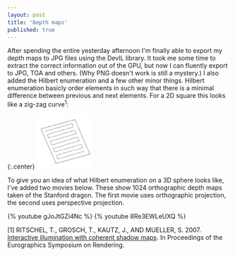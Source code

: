 ```yaml
---
layout: post
title: 'Depth maps'
published: true
---
```


After spending the entire yesterday afternoon I'm finally able to export my depth maps to JPG files using the DevIL library. It took me some time to extract the correct information out of the GPU, but now I can fluently export to JPG, TGA and others. (Why PNG doesn't work is still a mystery.) I also added the Hilbert enumeration and a few other minor things. Hilbert enumeration basicly order elements in such way that there is a minimal difference between previous and next elements. For a 2D square this looks like a zig-zag curve<sup>1</sup>:

{:.center}
![Zig-zag curve](/uploads/2010/11/Zig-Zag-Curve.png)

To give you an idea of what Hilbert enumeration on a 3D sphere looks like, I've added two movies below. These show 1024 orthographic depth maps taken of the Stanford dragon. The first movie uses orthographic projection, the second uses perspective projection.

{% youtube gJoJtGZi4Nc %}
{% youtube 8Re3EWLeUXQ %}

[1] RITSCHEL, T., GROSCH, T., KAUTZ, J., AND MUELLER, S.
2007. <a href="http://web4.cs.ucl.ac.uk/staff/j.kautz/publications/coherentShadowMapsEGSR07.pdf" target="_blank">Interactive illumination with coherent shadow maps</a>. In
Proceedings of the Eurographics Symposium on Rendering.